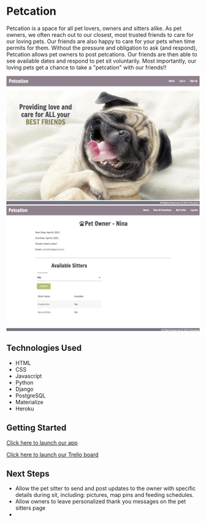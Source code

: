 # Petcation

Petcation is a space for all pet lovers, owners and sitters alike. As pet owners, we often reach out to our closest, most trusted friends to care for our loving pets. Our friends are also happy to care for your pets when time permits for them. Without the pressure and obligation to ask (and respond), Petcation allows pet owners to post petcations. Our friends are then able to see available dates and respond to pet sit voluntarily. Most importantly, our loving pets get a chance to take a "petcation" with our friends!!


<img src="front_page.png">
<img src="petcations_post.png">

## Technologies Used 

- HTML
- CSS
- Javascript
- Python
- Django
- PostgreSQL
- Materialize
- Heroku

## Getting Started

[Click here to launch our app](https://petcation.herokuapp.com/)

[Click here to launch our Trello board](https://trello.com/b/6jDEKGDa/project-3)

## Next Steps
- Allow the pet sitter to send and post updates to the owner with specific details during sit, including: pictures, map pins and feeding schedules.
- Allow owners to leave personalized thank you messages on the pet sitters page
- 
